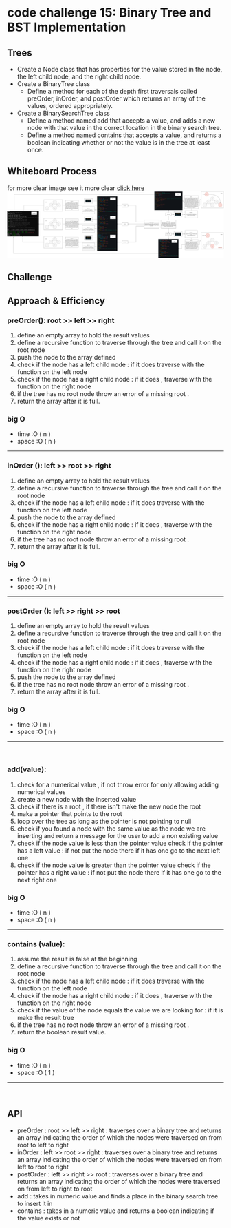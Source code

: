 # code challenge 15: Binary Tree and BST Implementation
## Trees
* Create a Node class that has properties for the value stored in the node, the left child node, and the right child node.
* Create a BinaryTree class
    * Define a method for each of the depth first traversals called preOrder, inOrder, and postOrder which returns an array of the values, ordered appropriately.
* Create a BinarySearchTree class
    * Define a method named add that accepts a value, and adds a new node with that value in the correct location in the binary search tree.
    * Define a method named contains that accepts a value, and returns a boolean indicating whether or not the value is in the tree at least once.

## Whiteboard Process
for more clear image see it more clear [click here](https://app.diagrams.net/#G1X-5Fw5LqzcKpxkvIm1XFUCkP5p5NXK54)
![white board](https://github.com/tamaraalbilleh/data-structures-and-algorithms/blob/main/javascript-401d9/challenges/assets/cc15.png?raw=true)

## Challenge
## Approach & Efficiency
###  preOrder(): root >> left >> right
1. define an empty array to hold the result values
2. define a recursive function to traverse through the tree and call it on the root node 
3. push the node to the array defined
4. check if the node has a left child node : if it does traverse with the function on the left node 
5. check if the node has a right child node : if it does , traverse with the function on the right node 
6. if the tree has no root node throw an error of a missing root .
7. return the array after it is full.
### big O
* time  :O ( n )
* space :O ( n )
***
###  inOrder (): left >> root >> right
1. define an empty array to hold the result values
2. define a recursive function to traverse through the tree and call it on the root node 
3. check if the node has a left child node : if it does traverse with the function on the left node 
4. push the node to the array defined
5. check if the node has a right child node : if it does , traverse with the function on the right node 
6. if the tree has no root node throw an error of a missing root .
7. return the array after it is full.
### big O
* time  :O ( n )
* space :O ( n )
***
###  postOrder (): left >> right >> root
1. define an empty array to hold the result values
2. define a recursive function to traverse through the tree and call it on the root node
3. check if the node has a left child node : if it does traverse with the function on the left node 
4. check if the node has a right child node : if it does , traverse with the function on the right node 
5. push the node to the array defined
6. if the tree has no root node throw an error of a missing root .
7. return the array after it is full.
### big O
* time  :O ( n )
* space :O ( n )
***
<br>

###  add(value):
1. check for a numerical value , if not throw error for only allowing adding numerical values 
2. create a new node with the inserted value
3. check if there is a root , if there isn't make the new node the root
4. make a pointer that points to the root 
5. loop over the tree as long as the pointer is not pointing to null 
6. check if you found a node with the same value as the node we are inserting and return a message for the user to add a non existing value
7. check if the node value is less than the pointer value check if the pointer has a left value : if not put the node there if it has one go to the next left one
8. check if the node value is greater than the pointer value check if the pointer has a right value : if not put the node there if it has one go to the next right one
### big O
* time  :O ( n )
* space :O ( n )
***
###  contains (value):
1. assume the result is false at the beginning
2. define a recursive function to traverse through the tree and call it on the root node
3. check if the node has a left child node : if it does traverse with the function on the left node 
4. check if the node has a right child node : if it does , traverse with the function on the right node 
5. check if the value of the node equals the value we are looking for : if it is make the result true
6. if the tree has no root node throw an error of a missing root .
7. return the boolean result value. 
### big O
* time  :O ( n )
* space :O ( 1 )
***
<br>

## API
- preOrder : root >> left >> right  : traverses over a binary tree and returns an array indicating the order of which the nodes were traversed on from root to left to right 
- inOrder : left >> root >> right  : traverses over a binary tree and returns an array indicating the order of which the nodes were traversed on from left to root to right 
- postOrder : left >> right >> root : traverses over a binary tree and returns an array indicating the order of which the nodes were traversed on from left to right to root
- add : takes in numeric value and finds a place in the binary search tree to insert it in 
- contains : takes in a numeric value and returns a boolean indicating if the value exists or not 
